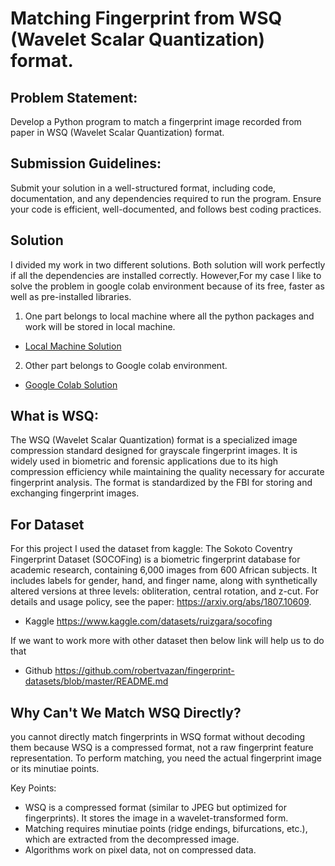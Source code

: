 # Matching Fingerprint from WSQ (Wavelet Scalar Quantization) format.

## Problem Statement: 

Develop a Python program to match a fingerprint image recorded from paper in WSQ (Wavelet Scalar Quantization) format.

## Submission Guidelines:

Submit your solution in a well-structured format, including code, documentation, and any dependencies required to run the program. Ensure your code is efficient, well-documented, and follows best coding practices.

## Solution
I divided my work in two different solutions. Both solution will work perfectly if all the dependencies are installed correctly. However,For my case I like to solve the problem in google colab environment because of its free, faster as well as pre-installed libraries.

1. One part belongs to local machine where all the python packages and work will be stored in local machine.
- [Local Machine Solution](https://github.com/Maxyee/julhas-data-science-projects/tree/master/AWS)
2. Other part belongs to Google colab environment.
- [Google Colab Solution](https://github.com/Maxyee/julhas-data-science-projects/tree/master/AWS)


## What is WSQ:
The WSQ (Wavelet Scalar Quantization) format is a specialized image compression standard designed for grayscale fingerprint images. It is widely used in biometric and forensic applications due to its high compression efficiency while maintaining the quality necessary for accurate fingerprint analysis. The format is standardized by the FBI for storing and exchanging fingerprint images.

## For Dataset
For this project I used the dataset from kaggle:
The Sokoto Coventry Fingerprint Dataset (SOCOFing) is a biometric fingerprint database for academic research, containing 6,000 images from 600 African subjects. It includes labels for gender, hand, and finger name, along with synthetically altered versions at three levels: obliteration, central rotation, and z-cut. For details and usage policy, see the paper: https://arxiv.org/abs/1807.10609.

- Kaggle
https://www.kaggle.com/datasets/ruizgara/socofing

If we want to work more with other dataset then below link will help us to do that

- Github
https://github.com/robertvazan/fingerprint-datasets/blob/master/README.md


## Why Can't We Match WSQ Directly?
you cannot directly match fingerprints in WSQ format without decoding them because WSQ is a compressed format, not a raw fingerprint feature representation. To perform matching, you need the actual fingerprint image or its minutiae points.

Key Points:

- WSQ is a compressed format (similar to JPEG but optimized for fingerprints). It stores the image in a wavelet-transformed form.
- Matching requires minutiae points (ridge endings, bifurcations, etc.), which are extracted from the decompressed image.
- Algorithms work on pixel data, not on compressed data.